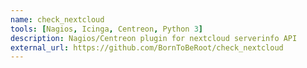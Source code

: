 ```yaml
---
name: check_nextcloud
tools: [Nagios, Icinga, Centreon, Python 3]
description: Nagios/Centreon plugin for nextcloud serverinfo API
external_url: https://github.com/BornToBeRoot/check_nextcloud
---
```

